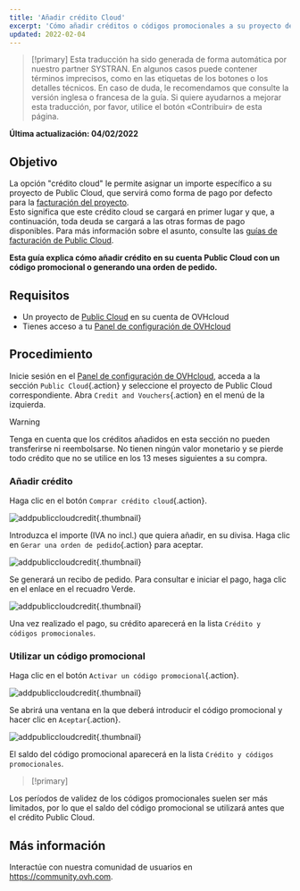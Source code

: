 ```yaml
---
title: 'Añadir crédito Cloud'
excerpt: 'Cómo añadir créditos o códigos promocionales a su proyecto de Public Cloud'
updated: 2022-02-04
---
```


> [!primary]
> Esta traducción ha sido generada de forma automática por nuestro partner SYSTRAN. En algunos casos puede contener términos imprecisos, como en las etiquetas de los botones o los detalles técnicos. En caso de duda, le recomendamos que consulte la versión inglesa o francesa de la guía. Si quiere ayudarnos a mejorar esta traducción, por favor, utilice el botón «Contribuir» de esta página.
> 

**Última actualización: 04/02/2022**

## Objetivo

La opción "crédito cloud" le permite asignar un importe específico a su proyecto de Public Cloud, que servirá como forma de pago por defecto para la [facturación del proyecto](/pages/platform/public-cloud/analyze_billing).<br>
Esto significa que este crédito cloud se cargará en primer lugar y que, a continuación, toda deuda se cargará a las otras formas de pago disponibles. Para más información sobre el asunto, consulte las [guías de facturación de Public Cloud](/products/account-and-service-management-managing-billing-payments-and-services).

**Esta guía explica cómo añadir crédito en su cuenta Public Cloud con un código promocional o generando una orden de pedido.**

## Requisitos

- Un proyecto de [Public Cloud](https://www.ovhcloud.com/es-es/public-cloud/) en su cuenta de OVHcloud
- Tienes acceso a tu [Panel de configuración de OVHcloud](https://www.ovh.com/auth/?action=gotomanager&from=https://www.ovh.es/&ovhSubsidiary=es)

## Procedimiento

Inicie sesión en el [Panel de configuración de OVHcloud](https://www.ovh.com/auth/?action=gotomanager&from=https://www.ovh.es/&ovhSubsidiary=es), acceda a la sección `Public Cloud`{.action} y seleccione el proyecto de Public Cloud correspondiente. Abra `Credit and Vouchers`{.action} en el menú de la izquierda.

> [!warning]
>
Tenga en cuenta que los créditos añadidos en esta sección no pueden transferirse ni reembolsarse. No tienen ningún valor monetario y se pierde todo crédito que no se utilice en los 13 meses siguientes a su compra.
>

### Añadir crédito

Haga clic en el botón `Comprar crédito cloud`{.action}.

![addpubliccloudcredit](images/cloudcredit1.png){.thumbnail}

Introduzca el importe (IVA no incl.) que quiera añadir, en su divisa. Haga clic en `Gerar una orden de pedido`{.action} para aceptar.

![addpubliccloudcredit](images/cloudcredit2.png){.thumbnail}

Se generará un recibo de pedido. Para consultar e iniciar el pago, haga clic en el enlace en el recuadro Verde.

![addpubliccloudcredit](images/cloudcredit3.png){.thumbnail}

Una vez realizado el pago, su crédito aparecerá en la lista `Crédito y códigos promocionales`.

### Utilizar un código promocional

Haga clic en el botón `Activar un código promocional`{.action}.

![addpubliccloudcredit](images/voucher1.png){.thumbnail}

Se abrirá una ventana en la que deberá introducir el código promocional y hacer clic en `Aceptar`{.action}.

![addpubliccloudcredit](images/voucher2.png){.thumbnail}

El saldo del código promocional aparecerá en la lista `Crédito y códigos promocionales`.

> [!primary]
>
Los períodos de validez de los códigos promocionales suelen ser más limitados, por lo que el saldo del código promocional se utilizará antes que el crédito Public Cloud.
>

## Más información

Interactúe con nuestra comunidad de usuarios en <https://community.ovh.com>.
